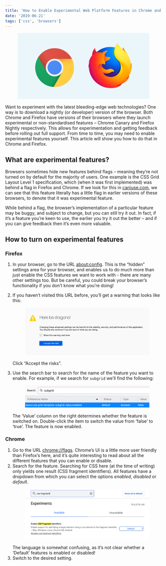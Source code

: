 ```yaml
---
title: 'How to Enable Experimental Web Platform Features in Chrome and Firefox'
date: '2019-06-21'
tags: ['css', 'browsers']
---
```


<figure>
  <img src="how-to-enable-experimental-features.jpg" alt="Chrome and Firefox logos">
</figure>

Want to experiment with the latest bleeding-edge web technologies? One way is to download a nightly (or developer) version of the browser. Both Chrome and Firefox have versions of their browsers where they launch experimental or non-standardised features – Chrome Canary and Firefox Nightly respectively. This allows for experimentation and getting feedback before rolling out full support. From time to time, you may need to enable experimental features yourself. This article will show you how to do that in Chrome and Firefox.

## What are experimental features?

Browsers sometimes hide new features behind flags – meaning they’re not turned on by default for the majority of users. One example is the CSS Grid Layout Level 1 specification, which (when it was first implemented) was behind a flag in Firefox and Chrome. If we look for this in [caniuse.com](https://caniuse.com/#search=grid), we can see that this feature literally has a little flag in earlier versions of these browsers, to denote that it was experimental feature.

While behind a flag, the browser’s implementation of a particular feature may be buggy, and subject to change, but you can still try it out. In fact, if it’s a feature you’re keen to use, the earlier you try it out the better – and if you can give feedback then it’s even more valuable.

## How to turn on experimental features

### Firefox

1. In your browser, go to the URL [about:config](about:config). This is the “hidden” settings area for your browser, and enables us to do much more than just enable the CSS features we want to work with - there are many other settings too. But be careful, you could break your browser’s functionality if you don’t know what you’re doing!
2. If you haven’t visited this URL before, you’ll get a warning that looks like this:
   <figure>
     <img src="how-to-enable-experimental-features-02.png" alt="Firefox screenshot">
   </figure>
    Click “Accept the risks”.
3. Use the search bar to search for the name of the feature you want to enable. For example, if we search for `subgrid` we’ll find the following:

   <figure>
     <img src="how-to-enable-experimental-features-03.png" alt="Firefox screenshot">
   </figure>

   The ‘Value’ column on the right determines whether the feature is switched on. Double-click the item to switch the value from ‘false’ to ‘true’. The feature is now enabled.

### Chrome

1. Go to the URL [chrome://flags](https://chrome://flags). Chrome’s UI is a little more user friendly than Firefox’s here, and it’s quite interesting to read about all the different features that you can enable or disable.
2. Search for the feature. Searching for CSS here (at the time of writing) only yields one result (CSS fragment identifiers). All features have a dropdown from which you can select the options _enabled_, _disabled_ or _default_.
    <figure>
      <img src="how-to-enable-experimental-features-04.png" alt="Chrome screenshot">
    </figure>
   The language is somewhat confusing, as it’s not clear whether a ‘Default’ features is enabled or disabled!
3. Switch to the desired setting.
